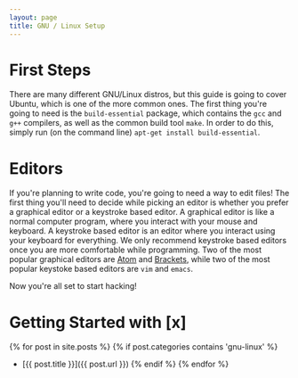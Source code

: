 ```yaml
---
layout: page
title: GNU / Linux Setup
---
```


# First Steps
There are many different GNU/Linux distros, but this guide is going to cover Ubuntu, which is one of the more common ones. The first thing you're going to need is the `build-essential` package, which contains the `gcc` and `g++` compilers, as well as the common build tool `make`. In order to do this, simply run (on the command line) `apt-get install build-essential`.   

# Editors
If you're planning to write code, you're going to need a way to edit files! The first thing you'll need to decide while picking an editor is whether you prefer a graphical editor or a keystroke based editor. A graphical editor is like a normal computer program, where you interact with your mouse and keyboard. A keystroke based editor is an editor where you interact using your keyboard for everything. We only recommend keystroke based editors once you are more comfortable while programming. Two of the most popular graphical editors are [Atom](https://atom.io) and [Brackets](https://brackets.io), while two of the most popular keystoke based editors are `vim` and `emacs`.

Now you're all set to start hacking!

# Getting Started with [x]
<p></p>

{% for post in site.posts %}
    {% if post.categories contains 'gnu-linux' %}
* [{{ post.title }}]({{ post.url }})
    {% endif %}
{% endfor %}
